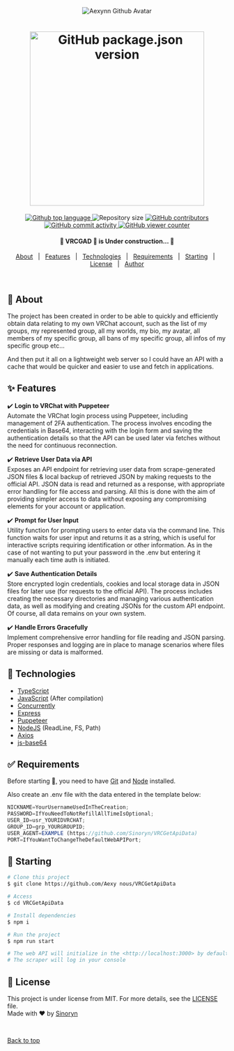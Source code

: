 <div align="center" id="top"> 
  <img src="https://avatars.githubusercontent.com/u/169302941?s=80" alt="Aexynn Github Avatar" draggable="false" />
</div>

<div align="center">
  <h1>
    <img alt="GitHub package.json version" src="https://img.shields.io/github/package-json/v/Aexynn/VRCGetApiData?label=VRC Get Api Data&color=white" width="400" draggable="false" />
  </h1>
</div>

<p align="center">
  <a href="https://github.com/search?q=repo%3AAexynn%2FVRCGetApiData+owner%3ASinoryn+NOT+path%3A%2F%5E%5C.github%5C%2F%2F+NOT+path%3A%2F%5E%5Cdist%5C%2F%2F+NOT+language%3A%22JSON+with+Comments%22+NOT+language%3AText+NOT+language%3A%22Git+Attributes%22+NOT+language%3AMarkdown&type=code" title="See the Used Language in Src" rel="noopener" target="_blank">
    <img alt="Github top language" src="https://img.shields.io/github/languages/top/Aexynn/VRCGetApiData?color=white" draggable="false" />
  </a>
  <span>
    <img alt="Repository size" src="https://img.shields.io/github/repo-size/Aexynn/VRCGetApiData?color=white" draggable="false" />
  </span>
  <a href="https://github.com/Aexynn/VRCGetApiData/graphs/contributors" title="See the contributors" rel="noopener" target="_blank">
    <img alt="GitHub contributors" src="https://img.shields.io/github/contributors/Aexynn/VRCGetApiData?color=white">
  </a>
  <br />
  <a href="https://github.com/Aexynn/VRCGetApiData/graphs/commit-activity" title="See the Commit Activity" rel="noopener" target="_blank">
    <img alt="GitHub commit activity" src="https://img.shields.io/github/commit-activity/m/Aexynn/VRCGetApiData?color=white" draggable="false" />
  </a>
  <a href="https://github.com/Aexynn/VRCGetApiData/graphs/traffic" title="See the Graphs Traffic" rel="noopener" target="_blank">
    <img alt="GitHub viewer counter" src="https://img.shields.io/endpoint?url=https%3A%2F%2Fhits.dwyl.com%2FAexynn%2FVRCGetApiData.json&color=white" />
  </a>
</p>

<h4 align="center">
	🚧 VRCGAD 🚀 is Under construction... 🚧
</h4>

<p align="center">
  <a href="#dart-about">About</a> &#xa0; | &#xa0; 
  <a href="#sparkles-features">Features</a> &#xa0; | &#xa0;
  <a href="#rocket-technologies">Technologies</a> &#xa0; | &#xa0;
  <a href="#white_check_mark-requirements">Requirements</a> &#xa0; | &#xa0;
  <a href="#checkered_flag-starting">Starting</a> &#xa0; | &#xa0;
  <a href="#memo-license">License</a> &#xa0; | &#xa0;
  <a href="https://github.com/Aexynn" target="_blank">Author</a>
</p>

<br>

## :dart: About

The project has been created in order to be able to quickly and efficiently obtain data relating to my own VRChat account, such as the list of my groups, my represented group, all my worlds, my bio, my avatar, all members of my specific group, all bans of my specific group, all infos of my specific group etc...

And then put it all on a lightweight web server so I could have an API with a cache that would be quicker and easier to use and fetch in applications.

## :sparkles: Features

:heavy_check_mark: **Login to VRChat with Puppeteer**  
Automate the VRChat login process using Puppeteer, including management of 2FA authentication. The process involves encoding the credentials in Base64, interacting with the login form and saving the authentication details so that the API can be used later via fetches without the need for continuous reconnection.

:heavy_check_mark: **Retrieve User Data via API**  
Exposes an API endpoint for retrieving user data from scrape-generated JSON files & local backup of retrieved JSON by making requests to the official API. JSON data is read and returned as a response, with appropriate error handling for file access and parsing. All this is done with the aim of providing simpler access to data without exposing any compromising elements for your account or application.

:heavy_check_mark: **Prompt for User Input**  
Utility function for prompting users to enter data via the command line. This function waits for user input and returns it as a string, which is useful for interactive scripts requiring identification or other information. As in the case of not wanting to put your password in the .env but entering it manually each time auth is initiated.

:heavy_check_mark: **Save Authentication Details**  
Store encrypted login credentials, cookies and local storage data in JSON files for later use (for requests to the official API). The process includes creating the necessary directories and managing various authentication data, as well as modifying and creating JSONs for the custom API endpoint. Of course, all data remains on your own system.

:heavy_check_mark: **Handle Errors Gracefully**  
Implement comprehensive error handling for file reading and JSON parsing. Proper responses and logging are in place to manage scenarios where files are missing or data is malformed.

## :rocket: Technologies

- [TypeScript](https://www.typescriptlang.org)
- [JavaScript](https://developer.mozilla.org/docs/Web/JavaScript) (After compilation)
- [Concurrently](https://www.npmjs.com/package/concurrently)
- [Express](https://expressjs.com)
- [Puppeteer](https://pptr.dev)
- [NodeJS](https://nodejs.org) (ReadLine, FS, Path)
- [Axios](https://axios-http.com)
- [js-base64](https://www.npmjs.com/package/js-base64)

## :white_check_mark: Requirements

Before starting :checkered_flag:, you need to have [Git](https://git-scm.com) and [Node](https://nodejs.org/en/) installed.

Also create an .env file with the data entered in the template below:

```js
NICKNAME=YourUsernameUsedInTheCreation;
PASSWORD=IfYouNeedToNotRefillAllTimeIsOptional;
USER_ID=usr_YOURIDVRCHAT;
GROUP_ID=grp_YOURGROUPID;
USER_AGENT=EXAMPLE (https://github.com/Sinoryn/VRCGetApiData)
PORT=IfYouWantToChangeTheDefaultWebAPIPort;
```

## :checkered_flag: Starting

```bash
# Clone this project
$ git clone https://github.com/Aexy nous/VRCGetApiData

# Access
$ cd VRCGetApiData

# Install dependencies
$ npm i

# Run the project
$ npm run start

# The web API will initialize in the <http://localhost:3000> by default
# The scraper will log in your console
```

## :memo: License

This project is under license from MIT. For more details, see the [LICENSE](LICENSE) file. <br>
Made with :heart: by <a href="https://github.com/Sinoryn" target="_blank">Sinoryn</a>

&#xa0;

<a href="#top">Back to top</a>
